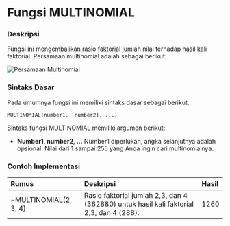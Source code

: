 # Fungsi MULTINOMIAL

### Deskripsi

Fungsi ini mengembalikan rasio faktorial jumlah nilai terhadap hasil kali faktorial. Persamaan multinomial adalah sebagai berikut:

![Persamaan Multinomial](https://support.content.office.net/id-id/media/e8362a74-eba1-4381-ba52-cd9164325add.gif)

### Sintaks Dasar

Pada umumnya fungsi ini memiliki sintaks dasar sebagai berikut.

```text
MULTINOMIAL(number1, [number2], ...)
```

Sintaks fungsi MULTINOMIAL memiliki argumen berikut:

* **Number1, number2, ...**    Number1 diperlukan, angka selanjutnya adalah opsional. Nilai dari 1 sampai 255 yang Anda ingin cari multinomialnya.

### Contoh Implementasi

| **Rumus** | **Deskripsi** | **Hasil** |
| :--- | :--- | :--- |
| =MULTINOMIAL\(2, 3, 4\) | Rasio faktorial jumlah 2,3, dan 4 \(362880\) untuk hasil kali faktorial 2,3, dan 4 \(288\). | 1260 |

